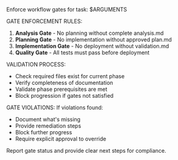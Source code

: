 Enforce workflow gates for task: $ARGUMENTS

GATE ENFORCEMENT RULES:

1. **Analysis Gate** - No planning without complete analysis.md
2. **Planning Gate** - No implementation without approved plan.md  
3. **Implementation Gate** - No deployment without validation.md
4. **Quality Gate** - All tests must pass before deployment

VALIDATION PROCESS:

- Check required files exist for current phase
- Verify completeness of documentation
- Validate phase prerequisites are met
- Block progression if gates not satisfied

GATE VIOLATIONS:
If violations found:

- Document what's missing
- Provide remediation steps
- Block further progress
- Require explicit approval to override

Report gate status and provide clear next steps for compliance.
